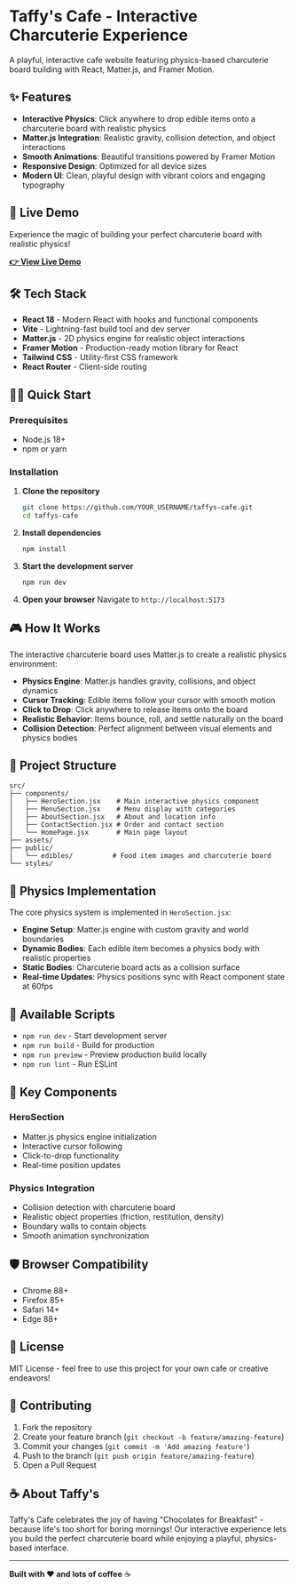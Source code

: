 # Taffy's Cafe - Interactive Charcuterie Experience

A playful, interactive cafe website featuring physics-based charcuterie board building with React, Matter.js, and Framer Motion.

## ✨ Features

- **Interactive Physics**: Click anywhere to drop edible items onto a charcuterie board with realistic physics
- **Matter.js Integration**: Realistic gravity, collision detection, and object interactions
- **Smooth Animations**: Beautiful transitions powered by Framer Motion
- **Responsive Design**: Optimized for all device sizes
- **Modern UI**: Clean, playful design with vibrant colors and engaging typography

## 🚀 Live Demo

Experience the magic of building your perfect charcuterie board with realistic physics!

**[👉 View Live Demo](https://brandi-kinard.github.io/taffys-cafe/)**

## 🛠 Tech Stack

- **React 18** - Modern React with hooks and functional components
- **Vite** - Lightning-fast build tool and dev server
- **Matter.js** - 2D physics engine for realistic object interactions
- **Framer Motion** - Production-ready motion library for React
- **Tailwind CSS** - Utility-first CSS framework
- **React Router** - Client-side routing

## 🏃‍♂️ Quick Start

### Prerequisites

- Node.js 18+ 
- npm or yarn

### Installation

1. **Clone the repository**
   ```bash
   git clone https://github.com/YOUR_USERNAME/taffys-cafe.git
   cd taffys-cafe
   ```

2. **Install dependencies**
   ```bash
   npm install
   ```

3. **Start the development server**
   ```bash
   npm run dev
   ```

4. **Open your browser**
   Navigate to `http://localhost:5173`

## 🎮 How It Works

The interactive charcuterie board uses Matter.js to create a realistic physics environment:

- **Physics Engine**: Matter.js handles gravity, collisions, and object dynamics
- **Cursor Tracking**: Edible items follow your cursor with smooth motion
- **Click to Drop**: Click anywhere to release items onto the board
- **Realistic Behavior**: Items bounce, roll, and settle naturally on the board
- **Collision Detection**: Perfect alignment between visual elements and physics bodies

## 📁 Project Structure

```
src/
├── components/
│   ├── HeroSection.jsx    # Main interactive physics component
│   ├── MenuSection.jsx    # Menu display with categories
│   ├── AboutSection.jsx   # About and location info
│   ├── ContactSection.jsx # Order and contact section
│   └── HomePage.jsx       # Main page layout
├── assets/
├── public/
│   └── edibles/          # Food item images and charcuterie board
└── styles/
```

## 🎨 Physics Implementation

The core physics system is implemented in `HeroSection.jsx`:

- **Engine Setup**: Matter.js engine with custom gravity and world boundaries
- **Dynamic Bodies**: Each edible item becomes a physics body with realistic properties
- **Static Bodies**: Charcuterie board acts as a collision surface
- **Real-time Updates**: Physics positions sync with React component state at 60fps

## 🔧 Available Scripts

- `npm run dev` - Start development server
- `npm run build` - Build for production
- `npm run preview` - Preview production build locally
- `npm run lint` - Run ESLint

## 🎯 Key Components

### HeroSection
- Matter.js physics engine initialization
- Interactive cursor following
- Click-to-drop functionality  
- Real-time position updates

### Physics Integration
- Collision detection with charcuterie board
- Realistic object properties (friction, restitution, density)
- Boundary walls to contain objects
- Smooth animation synchronization

## 🛡 Browser Compatibility

- Chrome 88+
- Firefox 85+
- Safari 14+
- Edge 88+

## 📝 License

MIT License - feel free to use this project for your own cafe or creative endeavors!

## 🤝 Contributing

1. Fork the repository
2. Create your feature branch (`git checkout -b feature/amazing-feature`)
3. Commit your changes (`git commit -m 'Add amazing feature'`)
4. Push to the branch (`git push origin feature/amazing-feature`)
5. Open a Pull Request

## ☕ About Taffy's

Taffy's Cafe celebrates the joy of having "Chocolates for Breakfast" - because life's too short for boring mornings! Our interactive experience lets you build the perfect charcuterie board while enjoying a playful, physics-based interface.

---

**Built with ❤️ and lots of coffee** ☕
